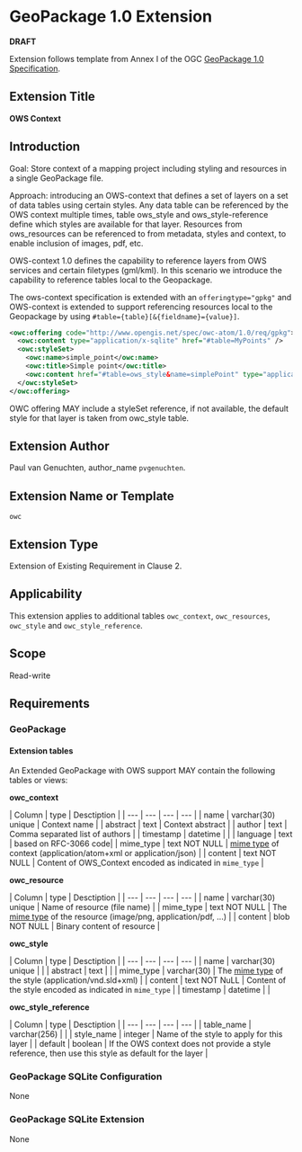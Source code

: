 # GeoPackage 1.0 Extension

**DRAFT**

Extension follows template from Annex I of the OGC [GeoPackage 1.0 Specification](http://www.geopackage.org/).

## Extension Title

**OWS Context**

## Introduction

Goal: Store context of a mapping project including styling and resources in a single GeoPackage file.

Approach: introducing an OWS-context that defines a set of layers on a set of data tables using certain styles. Any data table can be referenced by the OWS context multiple times, table ows_style and ows_style-reference define which styles are available for that layer. Resources from ows_resources can be referenced to from metadata, styles and context, to enable inclusion of images, pdf, etc.

OWS-context 1.0 defines the capability to reference layers from OWS services and certain filetypes (gml/kml). In this scenario we introduce the capability to reference tables local to the Geopackage.

The ows-context specification is extended with an `offeringtype="gpkg"` and OWS-context is extended to support referencing resources local to the Geopackage by using `#table={table}[&{fieldname}={value}]`.

```xml
<owc:offering code="http://www.opengis.net/spec/owc-atom/1.0/req/gpkg">
  <owc:content type="application/x-sqlite" href="#table=MyPoints" />
  <owc:styleSet>
    <owc:name>simple_point</owc:name>
    <owc:title>Simple point</owc:title>
    <owc:content href="#table=ows_style&name=simplePoint" type="application/sld+xml"/>
  </owc:styleSet>
</owc:offering>
```

OWC offering MAY include a styleSet reference, if not available, the default style for that layer is taken from owc_style table.


## Extension Author

Paul van Genuchten, author_name `pvgenuchten`.


## Extension Name or Template

`owc`

## Extension Type

Extension of Existing Requirement in Clause 2.

## Applicability

This extension applies to additional tables `owc_context`, `owc_resources`, `owc_style` and  `owc_style_reference`.

## Scope

Read-write

## Requirements

### GeoPackage

#### Extension tables

An Extended GeoPackage with OWS support MAY contain the following tables or views:

**owc_context**

| Column | type | Desctiption |
| --- | --- | --- | --- |
| name | varchar(30) unique | Context name |
| abstract | text | Context abstract |
| author | text | Comma separated list of authors |
| timestamp | datetime |  |
| language | text | based on RFC-3066 code|
| mime_type | text NOT NULL | [mime type](http://www.iana.org/assignments/media-types/media-types.xhtml) of context (application/atom+xml or application/json) | 
| content | text NOT NULL | Content of OWS_Context encoded as indicated in `mime_type` |

**owc_resource**

| Column | type | Desctiption |
| --- | --- | --- | --- |
| name | varchar(30) unique | Name of resource (file name) |
| mime_type | text NOT NULL | The [mime type](http://www.iana.org/assignments/media-types/media-types.xhtml) of the resource  (image/png, application/pdf, ...) |
| content | blob NOT NULL | Binary content of resource |

**owc_style**

| Column | type | Desctiption |
| --- | --- | --- | --- |
| name | varchar(30) unique | |
| abstract | text | |
| mime_type | varchar(30) | The [mime type](http://www.iana.org/assignments/media-types/media-types.xhtml) of the style (application/vnd.sld+xml)  |
| content | text NOT NuLL | Content of the style encoded as indicated in `mime_type`  |
| timestamp | datetime | |

**owc_style_reference**

| Column | type | Desctiption |
| --- | --- | --- | --- |
| table_name | varchar(256) | |
| style_name | integer | Name of the style to apply for this layer |
| default | boolean | If the OWS context does not provide a style reference, then use this style as default for the layer |


### GeoPackage SQLite Configuration

None

### GeoPackage SQLite Extension

None
